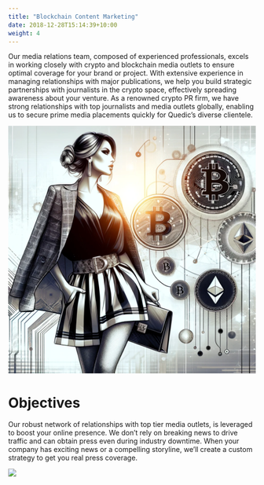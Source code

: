 ```yaml
---
title: "Blockchain Content Marketing"
date: 2018-12-28T15:14:39+10:00
weight: 4
---
```


Our media relations team, composed of experienced professionals, excels in working closely with crypto and blockchain media outlets to ensure optimal coverage for your brand or project. With extensive experience in managing relationships with major publications, we help you build strategic partnerships with journalists in the crypto space, effectively spreading awareness about your venture. As a renowned crypto PR firm, we have strong relationships with top journalists and media outlets globally, enabling us to secure prime media placements quickly for Quedic’s diverse clientele.

![Accounting Services](/images/bcm.jpg)

# Objectives

Our robust network of relationships with top tier media outlets, is leveraged to boost your online presence. We don’t rely on breaking news to drive traffic and can obtain press even during industry downtime. When your company has exciting news or a compelling storyline, we’ll create a custom strategy to get you real press coverage.


 <div class="partners-list">
    <img src="https://www.quedic.com/images/newspaper.png"> 

